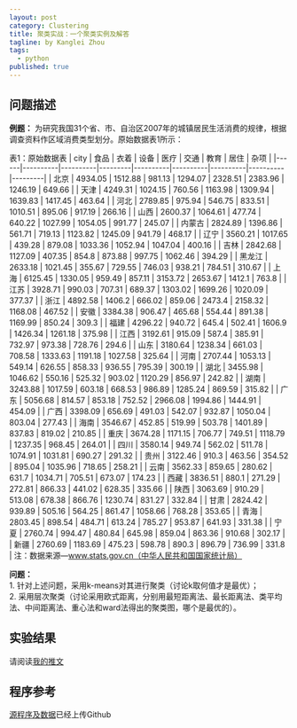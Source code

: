 ```yaml
---
layout: post
category: Clustering
title: 聚类实战：一个聚类实例及解答
tagline: by Kanglei Zhou
tags: 
  - python
published: true
---
```


## 问题描述  
**例题：**  为研究我国31个省、市、自治区2007年的城镇居民生活消费的规律，根据调查资料作区域消费类型划分。原始数据表1所示：

表1：原始数据表
| city | 食品       | 衣着       | 设备      | 医疗       | 交通       | 教育       | 居住       | 杂项      |
|------|----------|----------|---------|----------|----------|----------|----------|---------|
| 北京   | 4934\.05 | 1512\.88 | 981\.13 | 1294\.07 | 2328\.51 | 2383\.96 | 1246\.19 | 649\.66 |
| 天津   | 4249\.31 | 1024\.15 | 760\.56 | 1163\.98 | 1309\.94 | 1639\.83 | 1417\.45 | 463\.64 |
| 河北   | 2789\.85 | 975\.94  | 546\.75 | 833\.51  | 1010\.51 | 895\.06  | 917\.19  | 266\.16 |
| 山西   | 2600\.37 | 1064\.61 | 477\.74 | 640\.22  | 1027\.99 | 1054\.05 | 991\.77  | 245\.07 |
| 内蒙古  | 2824\.89 | 1396\.86 | 561\.71 | 719\.13  | 1123\.82 | 1245\.09 | 941\.79  | 468\.17 |
| 辽宁   | 3560\.21 | 1017\.65 | 439\.28 | 879\.08  | 1033\.36 | 1052\.94 | 1047\.04 | 400\.16 |
| 吉林   | 2842\.68 | 1127\.09 | 407\.35 | 854\.8   | 873\.88  | 997\.75  | 1062\.46 | 394\.29 |
| 黑龙江  | 2633\.18 | 1021\.45 | 355\.67 | 729\.55  | 746\.03  | 938\.21  | 784\.51  | 310\.67 |
| 上海   | 6125\.45 | 1330\.05 | 959\.49 | 857\.11  | 3153\.72 | 2653\.67 | 1412\.1  | 763\.8  |
| 江苏   | 3928\.71 | 990\.03  | 707\.31 | 689\.37  | 1303\.02 | 1699\.26 | 1020\.09 | 377\.37 |
| 浙江   | 4892\.58 | 1406\.2  | 666\.02 | 859\.06  | 2473\.4  | 2158\.32 | 1168\.08 | 467\.52 |
| 安徽   | 3384\.38 | 906\.47  | 465\.68 | 554\.44  | 891\.38  | 1169\.99 | 850\.24  | 309\.3  |
| 福建   | 4296\.22 | 940\.72  | 645\.4  | 502\.41  | 1606\.9  | 1426\.34 | 1261\.18 | 375\.98 |
| 江西   | 3192\.61 | 915\.09  | 587\.4  | 385\.91  | 732\.97  | 973\.38  | 728\.76  | 294\.6  |
| 山东   | 3180\.64 | 1238\.34 | 661\.03 | 708\.58  | 1333\.63 | 1191\.18 | 1027\.58 | 325\.64 |
| 河南   | 2707\.44 | 1053\.13 | 549\.14 | 626\.55  | 858\.33  | 936\.55  | 795\.39  | 300\.19 |
| 湖北   | 3455\.98 | 1046\.62 | 550\.16 | 525\.32  | 903\.02  | 1120\.29 | 856\.97  | 242\.82 |
| 湖南   | 3243\.88 | 1017\.59 | 603\.18 | 668\.53  | 986\.89  | 1285\.24 | 869\.59  | 315\.82 |
| 广东   | 5056\.68 | 814\.57  | 853\.18 | 752\.52  | 2966\.08 | 1994\.86 | 1444\.91 | 454\.09 |
| 广西   | 3398\.09 | 656\.69  | 491\.03 | 542\.07  | 932\.87  | 1050\.04 | 803\.04  | 277\.43 |
| 海南   | 3546\.67 | 452\.85  | 519\.99 | 503\.78  | 1401\.89 | 837\.83  | 819\.02  | 210\.85 |
| 重庆   | 3674\.28 | 1171\.15 | 706\.77 | 749\.51  | 1118\.79 | 1237\.35 | 968\.45  | 264\.01 |
| 四川   | 3580\.14 | 949\.74  | 562\.02 | 511\.78  | 1074\.91 | 1031\.81 | 690\.27  | 291\.32 |
| 贵州   | 3122\.46 | 910\.3   | 463\.56 | 354\.52  | 895\.04  | 1035\.96 | 718\.65  | 258\.21 |
| 云南   | 3562\.33 | 859\.65  | 280\.62 | 631\.7   | 1034\.71 | 705\.51  | 673\.07  | 174\.23 |
| 西藏   | 3836\.51 | 880\.1   | 271\.29 | 272\.81  | 866\.33  | 441\.02  | 628\.35  | 335\.66 |
| 陕西   | 3063\.69 | 910\.29  | 513\.08 | 678\.38  | 866\.76  | 1230\.74 | 831\.27  | 332\.84 |
| 甘肃   | 2824\.42 | 939\.89  | 505\.16 | 564\.25  | 861\.47  | 1058\.66 | 768\.28  | 353\.65 |
| 青海   | 2803\.45 | 898\.54  | 484\.71 | 613\.24  | 785\.27  | 953\.87  | 641\.93  | 331\.38 |
| 宁夏   | 2760\.74 | 994\.47  | 480\.84 | 645\.98  | 859\.04  | 863\.36  | 910\.68  | 302\.17 |
| 新疆   | 2760\.69 | 1183\.69 | 475\.23 | 598\.78  | 890\.3   | 896\.79  | 736\.99  | 331\.8  |
注：数据来源—www.stats.gov.cn（中华人民共和国国家统计局）

**问题：**  
    1. 针对上述问题，采用k-means对其进行聚类（讨论k取何值才是最优）；  
    2. 采用层次聚类（讨论采用欧式距离，分别用最短距离法、最长距离法、类平均法、中间距离法、重心法和ward法得出的聚类图，哪个是最优的）。

## 实验结果
请阅读[我的推文](https://mp.weixin.qq.com/s?__biz=MzUyMTE2NDYxMQ==&mid=2247484857&idx=2&sn=e203ba0729a5bb9e2f44885d4214653e&chksm=f9de0795cea98e83709dc2e8fa3389f09ae477455e4be32428ef0e34068f640dfd7533caf10e&token=1468757771&lang=zh_CN#rd)

## 程序参考
[源程序及数据](https://github.com/ZhouKanglei/Clustering_example)已经上传Github

